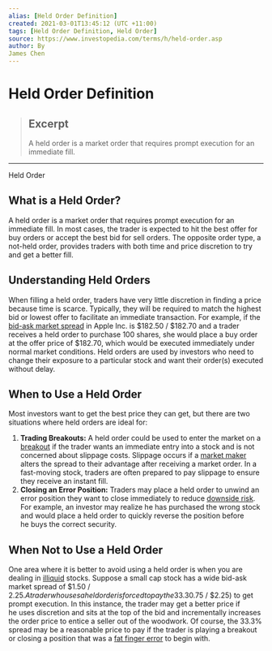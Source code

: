 ```yaml
---
alias: [Held Order Definition]
created: 2021-03-01T13:45:12 (UTC +11:00)
tags: [Held Order Definition, Held Order]
source: https://www.investopedia.com/terms/h/held-order.asp
author: By
James Chen
---
```


# Held Order Definition

> ## Excerpt
> A held order is a market order that requires prompt execution for an immediate fill.

---

Held Order
## What is a Held Order?

A held order is a market order that requires prompt execution for an immediate fill. In most cases, the trader is expected to hit the best offer for buy orders or accept the best bid for sell orders. The opposite order type, a not-held order, provides traders with both time and price discretion to try and get a better fill.

## Understanding Held Orders

When filling a held order, traders have very little discretion in finding a price because time is scarce. Typically, they will be required to match the highest bid or lowest offer to facilitate an immediate transaction. For example, if the [bid-ask market spread](https://www.investopedia.com/terms/b/bid-askspread.asp) in Apple Inc. is $182.50 / $182.70 and a trader receives a held order to purchase 100 shares, she would place a buy order at the offer price of $182.70, which would be executed immediately under normal market conditions. Held orders are used by investors who need to change their exposure to a particular stock and want their order(s) executed without delay.

## When to Use a Held Order

Most investors want to get the best price they can get, but there are two situations where held orders are ideal for:

1.  **Trading Breakouts:** A held order could be used to enter the market on a [breakout](https://www.investopedia.com/terms/b/breakout.asp) if the trader wants an immediate entry into a stock and is not concerned about slippage costs. Slippage occurs if a [market maker](https://www.investopedia.com/terms/m/marketmaker.asp) alters the spread to their advantage after receiving a market order. In a fast-moving stock, traders are often prepared to pay slippage to ensure they receive an instant fill.
2.  **Closing an Error Position:** Traders may place a held order to unwind an error position they want to close immediately to reduce [downside risk](https://www.investopedia.com/terms/d/downsiderisk.asp). For example, an investor may realize he has purchased the wrong stock and would place a held order to quickly reverse the position before he buys the correct security.

## When Not to Use a Held Order

One area where it is better to avoid using a held order is when you are dealing in [illiquid](https://www.investopedia.com/terms/i/illiquid.asp) stocks. Suppose a small cap stock has a wide bid-ask market spread of $1.50 / $2.25. A trader who uses a held order is forced to pay the 33.3% spread ($0.75 / $2.25) to get prompt execution. In this instance, the trader may get a better price if he uses discretion and sits at the top of the bid and incrementally increases the order price to entice a seller out of the woodwork. Of course, the 33.3% spread may be a reasonable price to pay if the trader is playing a breakout or closing a position that was a [fat finger error](https://www.investopedia.com/terms/f/fat-finger-error.asp) to begin with.
